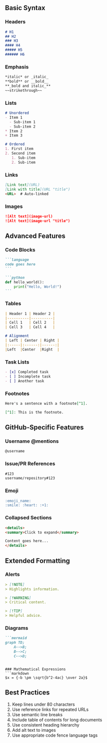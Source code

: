 ## Basic Syntax

### Headers
```markdown
# H1
## H2
### H3
#### H4
##### H5
###### H6
```

### Emphasis
```markdown
*italic* or _italic_
**bold** or __bold__
**_bold and italic_**
~~strikethrough~~
```

### Lists
```markdown
# Unordered
- Item 1
  - Sub-item 1
  - Sub-item 2
* Item 2
+ Item 3

# Ordered
1. First item
2. Second item
   1. Sub-item
   2. Sub-item
```

### Links
```markdown
[Link text](URL)
[Link with title](URL "title")
<URL>  # Auto-linked
```

### Images
```markdown
![Alt text](image-url)
![Alt text](image-url "title")
```

## Advanced Features

### Code Blocks
````markdown
```language
code goes here
```

```python
def hello_world():
    print("Hello, World!")
```
````

### Tables
```markdown
| Header 1 | Header 2 |
|----------|----------|
| Cell 1   | Cell 2   |
| Cell 3   | Cell 4   |

# Alignment
| Left | Center | Right |
|:-----|:------:|------:|
|Left  |Center  |Right  |
```

### Task Lists
```markdown
- [x] Completed task
- [ ] Incomplete task
- [ ] Another task
```

### Footnotes
```markdown
Here's a sentence with a footnote[^1].

[^1]: This is the footnote.
```

## GitHub-Specific Features

### Username @mentions
```markdown
@username
```

### Issue/PR References
```markdown
#123
username/repository#123
```

### Emoji
```markdown
:emoji_name:
:smile: :heart: :+1:
```

### Collapsed Sections
```markdown
<details>
<summary>Click to expand</summary>

Content goes here...
</details>
```

## Extended Formatting

### Alerts
```markdown
> [!NOTE]
> Highlights information.

> [!WARNING]
> Critical content.

> [!TIP]
> Helpful advice.
```

### Diagrams
```markdown
```mermaid
graph TD;
    A-->B;
    B-->C;
    C-->D;
```
```

### Mathematical Expressions
```markdown
$x = {-b \pm \sqrt{b^2-4ac} \over 2a}$
```

## Best Practices

1. Keep lines under 80 characters
2. Use reference links for repeated URLs
3. Use semantic line breaks
4. Include table of contents for long documents
5. Use consistent heading hierarchy
6. Add alt text to images
7. Use appropriate code fence language tags
